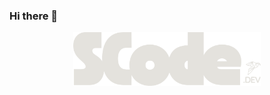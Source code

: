 ### Hi there 👋

<!-- ![Tech Stack 👩‍💻](https://github-readme-tech-stack.vercel.app/api/cards?title=Tech+Stack+%F0%9F%91%A9%E2%80%8D%F0%9F%92%BB&align=center&fontFamily=Open+Sans&lineCount=3&theme=ayu&width=1000&bg=%25230B0E14&badge=%2523151B26&border=%2523151B26&titleColor=%2523FFA42F&line1=.ENV,.env,ECD53F;csharp,C%2523,512BD4;cplusplus,C++,00599C;cssmodules,CSS+Modules,34b7fa;css3,CSS3,1572B6;git,Git,F05032;gnubash,GNU+Bash,4EAA25;html5,HTML5,E34F26;javascript,Javascript,F7DF1E;json,Json,cecece;lua,Lua,2C2D72;markdown,Markdown,000000;python,Python,3776AB;sass,Sass,**CC6699**;swift,Swift,F05138;typescript,Typescript,3178C6;&line2=androidstudio,Amazon+S3,569A31;bootstrap,Bootstrap,7952B3;dialogflow,Dialogflow,FF9800;docker,Docker,2496ED;eslint,ESLint,4B32C3;expo,Expo,000020;express,Express,b7b7b7;firebase,Firebase,FFCA28;gamemaker,Gamemaker,cecece;github,GitHub,181717;githubactions,GitHub+Actions,2088FF;jupyter,Jupyter,F37626;linux,Linux,FCC624;mongoosedotws,Mongoose,F04D35;mongodb,MongoDB,47A248;mysql,MySQL,4479A1;nextdotjs,Next.js,c0c0c0;nodedotjs,Node.js,339933;jest,Jest,C21325;pandas,pandas,150458;prettier,Prettier,F7B93E;pycharm,PyCharm,000000;react,React,61DAFB;redux,Redux,764ABC;socketdotio,Socket.io,010101;sqlite,SQLite,003B57;styledcomponents,styles-components,DB7093;supabase,Supabase,3FCF8E;tailwindcss,**Tailwind**+CSS,06B6D4;threedotjs,Three.js,000000;tsnode,ts-node,3178C6;turborepo,turborepo,EF4444;vite,Vite,646CFF;vuedotjs,Vue.js,4FC08D;yarn,Yarn,2C8EBB;&line3=adobe,Adobe,FF0000;adobephotoshop,Photoshop,31A8FF;androidstudio,Android+Studio,3DDC84;blender,Blender,E87D0D;canva,Canva,00C4CC;figma,Figma,F24E1E;microsoftexcel,Microsoft+Excel,217346;microsoftpowerpoint,Microsoft+PowerPoint,B7472A;microsoftword,Microsoft+Word,2B579A;photopea,Photopea,18A497;postman,Postman,FF6C37;scrumalliance,SCRUM,009FDA;trello,Trello,0052CC;unrealengine,Unreal+Engine,0E1128;unity,Unity,000000;) -->

<!-- ![Scode Logo](/assets/scode_logo.png 'Scode Logo') -->

<p align='center'> 
<img src="./assets/scode_logo.png"
  alt="Alt text"
  title="Scode.dev Logo"
  style="max-width: 300px"
  />
</p>

<!--
**canosantiago12/canosantiago12** is a ✨ _special_ ✨ repository because its `README.md` (this file) appears on your GitHub profile.

Here are some ideas to get you started:

- 🔭 I’m currently working on ...
- 🌱 I’m currently learning ...
- 👯 I’m looking to collaborate on ...
- 🤔 I’m looking for help with ...
- 💬 Ask me about ...
- 📫 How to reach me: ...
- 😄 Pronouns: ...
- ⚡ Fun fact: ...
-->
